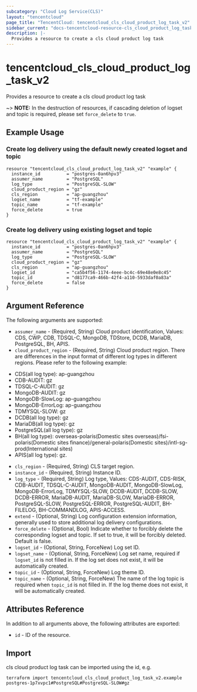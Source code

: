 ```yaml
---
subcategory: "Cloud Log Service(CLS)"
layout: "tencentcloud"
page_title: "TencentCloud: tencentcloud_cls_cloud_product_log_task_v2"
sidebar_current: "docs-tencentcloud-resource-cls_cloud_product_log_task_v2"
description: |-
  Provides a resource to create a cls cloud product log task
---
```


# tencentcloud_cls_cloud_product_log_task_v2

Provides a resource to create a cls cloud product log task

~> **NOTE:** In the destruction of resources, if cascading deletion of logset and topic is required, please set `force_delete` to `true`.

## Example Usage

### Create log delivery using the default newly created logset and topic

```hcl
resource "tencentcloud_cls_cloud_product_log_task_v2" "example" {
  instance_id          = "postgres-0an6hpv3"
  assumer_name         = "PostgreSQL"
  log_type             = "PostgreSQL-SLOW"
  cloud_product_region = "gz"
  cls_region           = "ap-guangzhou"
  logset_name          = "tf-example"
  topic_name           = "tf-example"
  force_delete         = true
}
```

### Create log delivery using existing logset and topic

```hcl
resource "tencentcloud_cls_cloud_product_log_task_v2" "example" {
  instance_id          = "postgres-0an6hpv3"
  assumer_name         = "PostgreSQL"
  log_type             = "PostgreSQL-SLOW"
  cloud_product_region = "gz"
  cls_region           = "ap-guangzhou"
  logset_id            = "ca5b4f56-1174-4eee-bc4c-69e48e0e8c45"
  topic_id             = "d8177ca9-466b-42f4-a110-5933daf0a83a"
  force_delete         = false
}
```

## Argument Reference

The following arguments are supported:

* `assumer_name` - (Required, String) Cloud product identification, Values: CDS, CWP, CDB, TDSQL-C, MongoDB, TDStore, DCDB, MariaDB, PostgreSQL, BH, APIS.
* `cloud_product_region` - (Required, String) Cloud product region. There are differences in the input format of different log types in different regions. Please refer to the following example:
- CDS(all log type): ap-guangzhou
- CDB-AUDIT: gz
- TDSQL-C-AUDIT: gz
- MongoDB-AUDIT: gz
- MongoDB-SlowLog: ap-guangzhou
- MongoDB-ErrorLog: ap-guangzhou
- TDMYSQL-SLOW: gz
- DCDB(all log type): gz
- MariaDB(all log type): gz
- PostgreSQL(all log type): gz
- BH(all log type): overseas-polaris(Domestic sites overseas)/fsi-polaris(Domestic sites finance)/general-polaris(Domestic sites)/intl-sg-prod(International sites)
- APIS(all log type): gz.
* `cls_region` - (Required, String) CLS target region.
* `instance_id` - (Required, String) Instance ID.
* `log_type` - (Required, String) Log type, Values: CDS-AUDIT, CDS-RISK, CDB-AUDIT, TDSQL-C-AUDIT, MongoDB-AUDIT, MongoDB-SlowLog, MongoDB-ErrorLog, TDMYSQL-SLOW, DCDB-AUDIT, DCDB-SLOW, DCDB-ERROR, MariaDB-AUDIT, MariaDB-SLOW, MariaDB-ERROR, PostgreSQL-SLOW, PostgreSQL-ERROR, PostgreSQL-AUDIT, BH-FILELOG, BH-COMMANDLOG, APIS-ACCESS.
* `extend` - (Optional, String) Log configuration extension information, generally used to store additional log delivery configurations.
* `force_delete` - (Optional, Bool) Indicate whether to forcibly delete the corresponding logset and topic. If set to true, it will be forcibly deleted. Default is false.
* `logset_id` - (Optional, String, ForceNew) Log set ID.
* `logset_name` - (Optional, String, ForceNew) Log set name, required if `logset_id` is not filled in. If the log set does not exist, it will be automatically created.
* `topic_id` - (Optional, String, ForceNew) Log theme ID.
* `topic_name` - (Optional, String, ForceNew) The name of the log topic is required when `topic_id` is not filled in. If the log theme does not exist, it will be automatically created.

## Attributes Reference

In addition to all arguments above, the following attributes are exported:

* `id` - ID of the resource.



## Import

cls cloud product log task can be imported using the id, e.g.

```
terraform import tencentcloud_cls_cloud_product_log_task_v2.example postgres-1p7xvpc1#PostgreSQL#PostgreSQL-SLOW#gz
```

